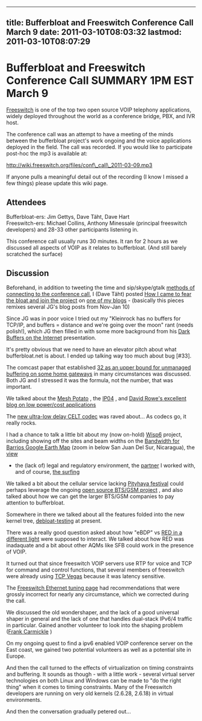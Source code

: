 
---
title: Bufferbloat and Freeswitch Conference Call March 9
date: 2011-03-10T08:03:32
lastmod: 2011-03-10T08:07:29
---
Bufferbloat and Freeswitch Conference Call SUMMARY 1PM EST March 9
==================================================================

[Freeswitch](http://www.freeswitch.org) is one of the top two open
source VOIP telephony applications, widely deployed throughout the world
as a conference bridge, PBX, and IVR host.

The conference call was an attempt to have a meeting of the minds
between the bufferbloat project's work ongoing and the voice
applications deployed in the field. The call was recorded. If you would
like to participate post-hoc the mp3 is available at:

http://wiki.freeswitch.org/files/conf\_call\_2011-03-09.mp3

If anyone pulls a meaningful detail out of the recording (I know I
missed a few things) please update this wiki page.

Attendees
---------

Bufferbloat-ers: Jim Gettys, Dave Täht, Dave Hart\
Freeswitch-ers: Michael Collins, Anthony Minessale (principal freeswitch
developers) and 28-33 other participants listening in.

This conference call usually runs 30 minutes. It ran for 2 hours as we
discussed all aspects of VOIP as it relates to bufferbloat. (And still
barely scratched the surface)

Discussion
----------

Beforehand, in addition to tweeting the time and sip/skype/gtalk
[methods of connecting to the conference
call](http://www.bufferbloat.net/news/8), I (Dave Täht) posted [How I
came to fear the bloat and join the
project](http://the-edge.blogspot.com/2011/03/beating-my-bloat.html) on
[one of my blogs](http://the-edge.blogspot.com/) - (basically this
pieces remixes several JG's blog posts from Nov-Jan 10)

Since JG was in poor voice I tried out my "Kleinrock has no buffers for
TCP/IP, and buffers = distance and we're going over the moon" rant
(needs polish!), which JG then filled in with some more background from
his [Dark Buffers on the
Internet](http://mirrors.bufferbloat.net/Talks/BellLabs01192011/)
presentation.

It's pretty obvious that we need to have an elevator pitch about what
bufferbloat.net is about. I ended up talking way too much about bug
\[\#33\].

The comcast paper that established [32 as an upper bound for unmanaged
buffering on some home gateways](needthelink) in many circumstances was
discussed. Both JG and I stressed it was the formula, not the number,
that was important.

We talked about the [Mesh
Potato](http://www.villagetelco.org/about/mesh-potato/) , the
[IP04](http://www.rowetel.com/blog/?page_id=440) , and [David Rowe's
excellent blog on low power/cost
applications](http://www.rowetel.com/blog/)

The [new ultra-low delay CELT codec](http://www.celt-codec.org/) was
raved about... As codecs go, it really rocks.

I had a chance to talk a little bit about my (now on-hold)
[Wisp6](http://nex-6.taht.net/wiki/wisp6/) project, including showing
off the sites and beam widths on the [Bandwidth for Barrios Google Earth
Map](http://www.teklibre.com/~d/b4barrios10.kml) (zoom in below San Juan
Del Sur, Nicaragua), the
[view](http://www.teklibre.com/~d/casayanqui/masterbedoomviewbetter.jpg)
- the (lack of) legal and regulatory environment, the
[partner](http://www.condor.com.ni) I worked with, and of course, [the
surfing](http://www.nicaraguasurfreport.com/reportlist.php?id_secc=25&amp;x_date=2011-03-05&amp;z_date=%3D%2C%27%2C%27)

We talked a bit about the cellular service lacking [Pityhaya
festival](http://www.earthshippitayafestival.com/) could perhaps
leverage the ongoing [open source BTS/GSM
project](http://openbts.sourceforge.net/) , and also talked about how we
can get the larger BTS/GSM companies to pay attention to bufferbloat.

Somewhere in there we talked about all the features folded into the new
kernel tree,
[debloat-testing](https://lists.bufferbloat.net/pipermail/bloat-devel/2011-February/000061.html)
at present.

There was a really good question asked about how "eBDP" vs [RED in a
different
light](http://mirrors.bufferbloat.net/RelevantPapers/Red_in_a_different_light.pdf)
were supposed to interact. We talked about how RED was inadaquate and a
bit about other AQMs like SFB could work in the presence of VOIP.

It turned out that since freeswitch VOIP servers use RTP for voice and
TCP for command and control functions, that several members of
freeswitch were already using [TCP
Vegas](http://en.wikipedia.org/wiki/TCP_Vegas) because it was latency
sensitive.

The [Freeswitch Ethernet tuning
page](http://wiki.freeswitch.org/wiki/Performance_testing_and_configurations#Ethernet_tuning_in_Linux)
had recommendations that were grossly incorrect for nearly any
circumstance, which we corrected during the call.

We discussed the old wondershaper, and the lack of a good universal
shaper in general and the lack of one that handles dual-stack IPv6/4
traffic in particular. Gained another volunteer to look into the shaping
problem ([Frank Carmickle](http://www.carmickle.com) )

On my ongoing quest to find a ipv6 enabled VOIP conference server on the
East coast, we gained two potential volunteers as well as a potential
site in Europe.

And then the call turned to the effects of virtualization on timing
constraints and buffering. It sounds as though - with a little work -
several virtual server technologies on both Linux and Windows can be
made to "do the right thing" when it comes to timing constraints. Many
of the Freeswitch developers are running on very old kernels (2.6.28,
2.6.18) in virtual environments.

And then the conversation gradually petered out...
